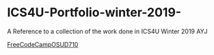 # ICS4U-Portfolio-winter-2019-
A Reference to a collection of the work done in ICS4U Winter 2019 AYJ

[FreeCodeCampOSUD710](https://www.freecodecamp.org/osud710)
